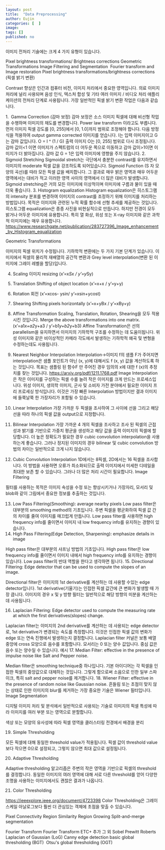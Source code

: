 ```yaml
---
layout: post
title:  "Data Preprocessing"
author: Eujin
categories: [  ]
image: 
tags: []
published: no
---
```


이미지 전처리 기술에는 크게 4 가지 유형이 있습니다.

Pixel brightness transformations/ Brightness corrections
Geometric Transformations
Image Filtering and Segmentation 
Fourier transform and Image restoration
Pixel brightness transformations/brightness corrections (픽셀 밝기 변환)

Contrast 향상은 인간과 컴퓨터 비전, 이미지 처리에서 중요한 영역입니다. 의료 이미지 처리에 널리 사용되며 음성 인식, 텍스처 합성 및 기타 여러 이미지 / 비디오 처리 애플리케이션의 전처리 단계로 사용됩니다. 가장 일반적인 픽셀 밝기 변환 작업은 다음과 같습니다.

1.  Gamma Correction (감마 보정)
감마 보정은 소스 이미지 픽셀에 대해 비선형 작업을 수행하며 이미지의 채도를 변경합니다. Power law transform 이라고도 부릅니다.
먼저 이미지 픽셀 강도를 [0, 255]에서 [0, 1.0]까지 범위로 조정해야 합니다. 다음 방정식을 적용하여 output gamma corrected 이미지를 얻습니다. I는 입력 이미지이고 G는 감마 값입니다.
O = I ^ (1 / G)
출력 이미지 O는 [0, 255] 범위로 다시 조정됩니다.
감마 값이<1 이면 이미지가 스펙트럼의 더 어두운 쪽으로 이동하고 감마 값이>1이면 이미지가 더 밝아집니다. 감마 값 G = 1은 입력 이미지에 영향을 주지 않습니다.
2. Sigmoid Stretching
Sigmoidal stretch는 극단에서 충분한 contrast를 유지하면서 이미지의 moderate 픽셀 값을 강조하도록 되어있습니다.
Sigmoid Function (S 자 모양의 곡선)를 따라 모든 픽셀 값을 배치합니다. 그 결과로 매우 밝은 영역과 매우 어두운 영역에서는 대비가 적고 이러한 영역 사이의 영역에서 더 많은 대비가 발생합니다.
Sigmoid stretching은 거의 모든 이미지에 이상적이며 이미지에 구름과 물이 있을 때 더욱 좋습니다.
3. Histogram equalization
Histogram equalization은 히스토그램의 intensity 분포를 변경하여 이미지의 contrast를 조정하기 위해 이미지를 처리하는 방법입니다. 목적은 이미지와 관련된 누적 확률 함수에 선형 추세를 제공하는 것입니다.
히스토그램 equalization은 종종 사진을 비현실적으로 만듭니다. 하지만 전경이 모두 밝거나 어두운 이미지에 유용합니다. 특히 열 화상, 위성 또는 X-ray 이미지와 같은 과학적 이미지에는 매우 유용합니다.
https://www.researchgate.net/publication/283727396_Image_enhancement_by_Histogram_equalization

Geometric Transformations

이미지의 픽셀 위치가 수정됩니다. 기하학적 변환에는 두 가지 기본 단계가 있습니다. 이미지에서 픽셀의 물리적 재배열의 공간적 변환과 Grey level interpolation(변환 된 이미지에 그레이 레벨을 할당)입니다.

4. Scaling
이미지 resizing (x’=x*Sx / y’=y*Sy)
5. Translation
Shifting of object location (x’=x+x / y’=y+y)
6. Rotation
회전 (x’=xcos- ysin/ y’=xsin+ycost)
7. Shearing
Shifting pixels horizontally (x’=x+yBx / y’=xBy+y)
8. Affine Transformation
Scaling, Translation, Rotation, Shearing을 모두 적용시킨 것입니다. Merge the above transformations into one matrix.
(x’=a1*x+a2*y+a3 / y’=b1*y+b2*y+b3)
Affine Transformation은 선의 parallelism을 유지하면서 이미지의 기하학적 구조를 수정하는 데 도움이됩니다.
위성 이미지와 같은 비이상적인 카메라 각도에서 발생하는 기하학적 왜곡 및 변형을 수정하는데도 사용됩니다.

9. Nearest Neighbor Interpolation
Interpolation->이미지 f의 샘플 F가 주어지면 interpolation은 샘플 포인트가 아닌 (x, y)에 대해서도 f (x, y) 값을 계산하도록 하는 것입니다.
목표는 샘플링 된 함수F 만 주어진 경우 임의의 x에 대한 f (x)의 추정치를 찾는 것입니다.
https://arxiv.org/pdf/1211.1768.pdf
Image Interpolation은 작은 이미지를 구성하는 픽셀 수를 늘려 작은 이미지를 크게 만드는 프로세스입니다.
위성 이미지, 생의학 이미지, 군사 및 소비자 가전 분야에서 필요한 이미지 프리 프로세싱 방식입니다. 이것은 가장 빠른 Interpolation 방법이지만 결과 이미지에 들쭉날쭉 한 가장자리가 포함될 수 있습니다.

10. Linear Interpolation
가장 가까운 두 픽셀을 조사하여 그 사이에 선을 그리고 해당 선을 따라 하나의 픽셀 값을 output으로 지정합니다.
11. Bilinear Interpolation
가장 가까운 4 개의 픽셀을 조사하고 조사 된 픽셀의 근접성과 밝기를 기반으로 가중치 평균을 생성하고 해당 값을 출력 이미지의 픽셀에 할당합니다.
더 높은 정확도가 필요한 경우 cubic convolution interpolation을 사용하는게 좋습니다. 그러나 정지된 이미지의 경우 bilinear 및 cubic convolution 방법의 차이는 일반적으로 크게 나지 않습니다.
12. Cubic Convolution Interpolation
1D에서는 8픽셀, 2D에서는 16 픽셀을 조사합니다. 이 방법을 사용하면 오류가 최소화되므로 출력 이미지에서 미세한 디테일을 최대한 보존 할 수 있습니다. 그러나 더 많은 처리 시간이 필요합니다.
Image Filtering 

필터를 사용하는 목적은 이미지 속성을 수정 또는 향상시키거나 가장자리, 모서리 및 blob와 같이 그림에서 중요한 정보를 추출하는 것입니다.

13. Low Pass Filtering(Smoothing): average nearby pixels
Low pass filter은 대부분의 smoothing method의 기초입니다. 주변 픽셀을 평균화하여 픽셀 값 간의 차이를 줄여 이미지를 매끄럽게 만듭니다.
Low pass filter를 사용하면 high frequency info를 줄이면서 이미지 내 low frequency info를 유지하는 경향이 있습니다.
14. High Pass Filtering(Edge Detection, Sharpening): emphasize details in image

High pass filter은 대부분의 샤프닝 방법의 기초입니다. High pass filter은 low frequency info를 줄이면서 이미지 내에서 high frequency info를 유지하는 경향이 있습니다. Low pass filter의 반대 역할을 한다고 생각하면 됩니다.
15. Directional Filtering: Edge detector that can be used to compute the slopes of an image.

Directional filter은 이미지의 1st derivative를 계산하는 데 사용할 수있는 edge detector입니다. 1st derivative(기울기)는 인접한 픽셀 값간에 큰 변화가 발생할 때 가장 큽니다.
이미지의 경우 x 및 y 방향 필터는 일반적으로 해당 방향의 미분을 계산하는 데 사용됩니다.

16. Laplacian Filtering: Edge detector used to compute the measuring rate at which the first derivatives(slopes) change.

Laplacian filter는 이미지의 2nd derivative를 계산하는 데 사용되는 edge detector로, 1st derivative가 변경되는 속도를 측정합니다. 이것은 인접한 픽셀 값의 변화가 edge 또는 연속 진행에서 발생하는지 결정합니다.
Laplacian filter 커널은 보통 배열 중앙에 cross 모양으로 음수를 포함합니다. 모서리는 0 또는 양수 값입니다. 중심 값은 음수 또는 양수일 수 있습니다.
예시
17. Median Filter: effective in the presence of impulse noise like Salt and Pepper noise.

Median filter은 smoothing technique중 하나입니다. 기본 아이디어는 각 픽셀을 인접한 픽셀의 중앙값으로 대체하는 것입니다. 그렇게 함으로써 소음으로 인한 일부 스파이크, 특히 salt and pepper noise를 제거합니다.
18. Wiener Filter: effective in the presence of random noise like Gaussian noise.
흔들림 또는 초점이 맞지 않는 상태로 인한 이미지의 blur를 제거하는 가장 중요한 기술은 Wiener 필터입니다. 
Image Segmentation

디지털 이미지 처리 및 분석에서 일반적으로 사용되는 기술로 이미지의 픽셀 특성에 따라 이미지를 여러 부분 또는 영역으로 분할합니다.

색상 또는 모양의 유사성에 따라 픽셀 영역을 클러스터링
전경에서 배경을 분리

<Non-contextual thresholding>

19. Simple Thresholding


모든 픽셀에 대해 동일한 threshold value가 적용됩니다. 픽셀 값이 threshold value보다 작으면 0으로 설정되고, 그렇지 않으면 최대 값으로 설정됩니다.

20. Adaptive Thresholding


Adaptive thresholding 알고리즘은 주변의 작은 영역을 기반으로 픽셀의 threshold를 결정합니다.
동일한 이미지의 여러 영역에 대해 서로 다른 threshold를 얻어 다양한 조명을 사용하는 이미지에서도 괜찮은 결과가 나옵니다.

21. Color Thresholding


https://ieeexplore.ieee.org/document/4723398
Color Thresholding은 그레이 스케일 아날로그보다 훨씬 더 관심있는 객체에 초점을 맞출 수 있습니다. 

<Contextual segmentation>

Pixel Connectivity
Region Similarity
Region Growing
Split-and-merge segmentation


<Texture segmentation>

Fourier Transform
Fourier Transform
ETC+ 추가 그 외
Sobel
Prewitt
Roberts
Laplacian of Gaussian (LoG)
Canny edge detection
basic global thresholding (BGT) 
Otsu's global thresholding (OGT)

